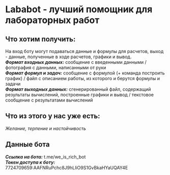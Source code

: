 # Lababot - лучший помощник для лабораторных работ

## Что хотим получить:
На вход боту могут подаваться данные и формулы для расчетов, выход - данные, полученные в ходе расчетов, графики и вывод.\
***Формат входных данных:*** сообщение с введенными данными / фотография с данными, написанными от руки \
***Формат формул и задач:*** сообщение с формулой (+ команда построить график) / файл с описанием работы, из которого и берутся формулы и задачи \
***Формат выходных данных:*** сгенерированный файл, содержащий результаты вычислений, построенные графики и вывод / текстовое сообщение с результатами вычислений

## Что из этого у нас уже есть:
*Желание, терпение и настойчивость*

## Данные бота
***Ссылка на бота:*** t.me/we_is_rich_bot \
***Токен доступа к боту:*** 7724709659:AAFNRuPchc8J9hLIiO9S1GvBkaHYaUQAY4E


